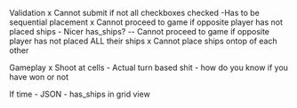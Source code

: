 Validation
	x Cannot submit if not all checkboxes checked
	-Has to be sequential placement
	x Cannot proceed to game if opposite player has not placed ships
	- Nicer has_ships?
	-- Cannot proceed to game if opposite player has not placed ALL their ships
	x Cannot place ships ontop of each other

Gameplay
	x Shoot at cells
	- Actual turn based shit
	- how do you know if you have won or not

If time
	- JSON
	- has_ships in grid view